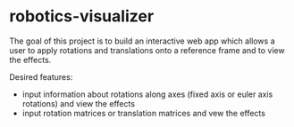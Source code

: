 # robotics-visualizer

The goal of this project is to build an interactive web app which allows a user to apply rotations and translations onto a reference frame and to view the effects.

Desired features:
- input information about rotations along axes (fixed axis or euler axis rotations) and view the effects
- input rotation matrices or translation matrices and vew the effects